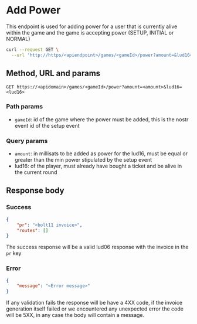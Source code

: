 # Add Power

This endpoint is used for adding power for a user that is currently alive within the game and the game is accepting power (SETUP, INITIAL or NORMAL)

```sh
curl --request GET \
  --url 'http://https/<apiendpoint>/games/<gameId>/power?amount=&lud16='
```

## Method, URL and params

`GET https://<apidomain>/games/<gameId>/power?amount=<amount>&lud16=<lud16>`

### Path params

- `gameId`: id of the game where the power must be added, this is the nostr event id of the setup event

### Query params

- `amount`: in millisats to be added as power for the lud16, must be equal or greater than the min power stipulated by the setup event
- lud16: of the player, must already have bought a ticket and be alive in the current round

## Response body

### Success

```json
{
    "pr": "<bolt11 invoice>",
    "routes": []
}
```

The success response will be a valid lud06 response with the invoice in the `pr` key

### Error

```json
{
    "message": "<Error message>"
}
```

If any validation fails the response will be have a 4XX code, if the invoice generation itself failed or we encountered any unexpected error the code will be 5XX, in any case the body will contain a message.

